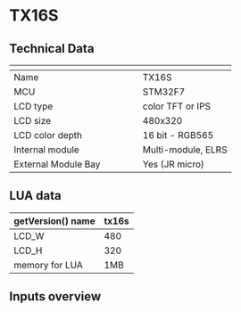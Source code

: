 # TX16S

## Technical Data

<table data-header-hidden><thead><tr><th width="215"></th><th></th></tr></thead><tbody><tr><td>Name</td><td>TX16S</td></tr><tr><td>MCU</td><td>STM32F7</td></tr><tr><td>LCD type</td><td>color TFT or IPS</td></tr><tr><td>LCD size</td><td>480x320</td></tr><tr><td>LCD color depth</td><td>16 bit - RGB565</td></tr><tr><td>Internal module</td><td>Multi-module, ELRS</td></tr><tr><td>External Module Bay</td><td>Yes (JR micro)</td></tr></tbody></table>

## LUA data

| getVersion() name | tx16s |
| ----------------- | ----- |
| LCD\_W            | 480   |
| LCD\_H            | 320   |
| memory for LUA    | 1MB   |

## Inputs overview
